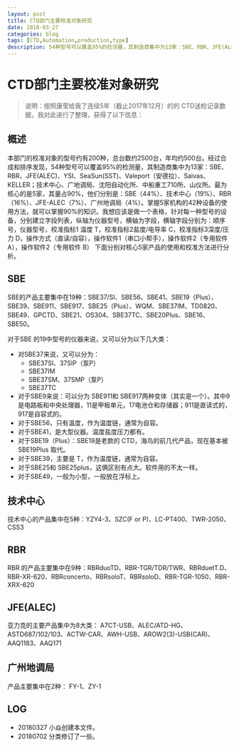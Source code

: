 ```yaml
---
layout: post
title: CTD部门主要校准对象研究
date: 2018-03-27
categories: blog
tags: [CTD,Automation,production,type]
description: 54种型号可以覆盖95%的检测量，其制造商集中为13家：SBE、RBR、JFE(ALEC)、YSI、SeaSun(SST)、Valeport（安德拉）、Saivas、KELLER；技术中心、广地调局、沈阳自动化所、中船重工710所、山仪所。。
---
```


# CTD部门主要校准对象研究
> 说明：按照康莹给我了连续5年（截止2017年12月）的的 CTD送检记录数据，我对此进行了整理，获得了以下信息：

## 概述
本部门的校准对象的型号约有200种，总台数约2500台，年均约500台。经过合成和排序发现，54种型号可以覆盖95%的检测量，其制造商集中为13家：SBE、RBR、JFE(ALEC)、YSI、SeaSun(SST)、Valeport（安德拉）、Saivas、KELLER；技术中心、广地调局、沈阳自动化所、中船重工710所、山仪所。最为核心的是5家，其量占90%，他们分别是：SBE（44%）、技术中心（19%）、RBR（16%）、JFE-ALEC（7%）、广州地调局（4%）。掌握5家机构的42种设备的使用方法，就可以掌握90%的知识。我想应该是做一个表格，针对每一种型号的设备，分别建立字段列表，纵轴为仪器型号，横轴为字段，横轴字段分别为：顺序号，仪器型号，校准指标1 温度 T，校准指标2盐度/电导率 C，校准指标3深度/压力 D，操作方式（直读/自容），操作软件1（串口小帮手），操作软件2（专用软件A），操作软件2（专用软件 B）
下面分别对核心5家产品的使用和校准方法进行分析。


## SBE
SBE的产品主要集中在19种：SBE37/SI、SBE56、SBE41、SBE19（Plus）、SBE39、SBE911、SBE917、SBE25（Plus）、WQM、SBE37IM、TD0820、SBE49、GPCTD、SBE21、OS304、SBE37TC、SBE20Plus、SBE16、SBE50。

对于SBE 的19中型号的仪器来说，又可以分为以下几大类：

- 对SBE37来说，又可以分为：
  - SBE37SI、37SIP（泵P）
  - SBE37IM
  - SBE37SM、37SMP（泵P）
  - SBE37TC
- 对于SBE9来说：可以分为 SBE911和 SBE917两种变体（其实是一个）。其中9是电路板和中央处理器，11是甲板单元，17电池仓和存储器；911是直读式的，917是自容式的。
- 对于SBE56，只有温度，作为温度链，通常为自容。
- 对于SBE41，是大型仪器。温度盐度压力都有。
- 对于SBE19（Plus）：SBE19是老款的 CTD，海鸟的前几代产品，现在基本被 SBE19Plus 取代。
- 对于SBE39，主要是 T，作为温度链，通常为自容。
- 对于SBE25和 SBE25plus，这俩区别有点大。软件用的不太一样。
- 对于SBE49，一般为小型，一般放在浮标上。


## 技术中心
技术中心的产品集中在5种：YZY4-3、SZC(F or P)、LC-PT400、TWR-2050、CSS3

## RBR
RBR 的产品主要集中在9种：RBRduoTD、RBR-TGR/TDR/TWR、RBRduetT.D、RBR-XR-620、RBRconcerto、RBRsoloT、RBRsoloD、RBR-TGR-1050、RBR-XRX-620

## JFE(ALEC)
亚力克的主要产品集中为8大类：
A7CT-USB、ALEC/ATD-HG、ASTD687/102/103、ACTW-CAR、AWH-USB、AROW2(3)-USB(CAR)、AAQ1183、AAQ171

## 广州地调局
产品主要集中在2种： FY-1、ZY-1





## LOG
- 20180327 小焱创建本文件。
- 20180702 分类修订了一些。
